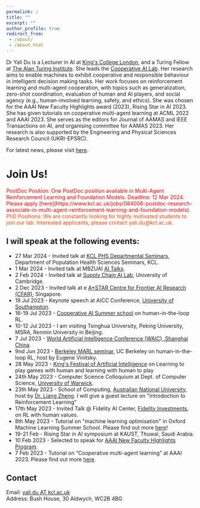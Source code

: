 ```yaml
---
permalink: /
title: ""
excerpt: ""
author_profile: true
redirect_from:
 - /about/
 - /about.html
---
```


Dr Yali Du is a Lecturer in AI at [King's College London](https://www.kcl.ac.uk/), and a Turing Fellow at [The Alan Turing Institute](https://www.turing.ac.uk/). 
She leads the [Cooperative AI Lab](https://coopai.kcl.ac.uk/).
Her research aims to enable machines to exhibit cooperative and responsible behaviour in intelligent decision making tasks. Her work focuses on reinforcement learning and multi-agent cooperation, with topics such as generalization, zero-shot coordination, evaluation of human and AI players, and social agency (e.g., human-involved learning, safety, and ethics). 
She was chosen for the AAAI New Faculty Highlights award (2023), Rising Star in AI 2023. She has given tutorials on cooperative multi-agent learning at ACML 2022 and AAAI 2023. She serves as the editors for Journal of AAMAS and IEEE Transactions on AI, and organising committee for AAMAS 2023. Her research is also supported by the Engineering and Physical Sciences Research Council (UKRI-EPSRC).

For latest news, please visit [here](https://coopai.kcl.ac.uk/allnews.html).

# Join Us!
<span style="color:red">
PostDoc Position: One PostDoc position available in Multi-Agent Reinforcement Learning and Foundation Models. Deadline: 12 Mar 2024. Please apply [here](https://www.kcl.ac.uk/jobs/084006-postdoc-research-associate-in-multi-agent-reinforcement-learning-and-foundation-models).
</span> <br>

<span style="color:orangered">
PhD Positions: We are constantly looking for highly motivated students to join our lab. Interested applicants, please contact yali.du@kcl.ac.uk.
</span>


## I will speak at the following events:
* 27 Mar 2024 - Invited talk at [KCL PHS Departmental Seminars](https://www.kcl.ac.uk/events/series/department-of-population-health-sciences-seminars-1), Department of Population Health Sciences Seminars, KCL.
* 1 Mar 2024 - Invited talk at MBZUAI [AI Talks](https://mbzuai.ac.ae/the-node/ai-talks/).
* 2 Feb 2024 - Invited talk at [Supply Chain AI Lab](https://www.ifm.eng.cam.ac.uk/research/supply-chain-ai-lab/), University of Cambridge.
* 2 Dec 2023 - Invited talk at e [A*STAR Centre for Frontier AI Research (CFAR)](https://www.a-star.edu.sg/cfar/home), Singapore.
* 19 Jul 2023 - Keynote speech at AICC Conference, [University of Southampton](https://www.southampton.ac.uk/research/groups/agents-interaction-complexity).
* 16-19 Jul 2023 - [Cooperative AI Summer school](https://www.cooperativeai.com/summer-school/2023) on human-in-the-loop RL.
* 10-12 Jul 2023 - I am visiting Tsinghua University,  Peking University, MSRA, Renmin University in Beijing.
* 7 Jul 2023 -  [World Artificial Intelligence Conference (WAIC), Shanghai China](https://www.worldaic.com.cn/).
* 9nd Jun 2023 - [Berkeley MARL seminar](https://sites.google.com/view/berkeleymarl/home), UC Berkeley on human-in-the-loop RL, host by Eugene Vinitsky.
* 28 May 2023 - [King's Festival of Artificial Intelligence](https://www.kcl.ac.uk/events/next-level-ai-future-of-games) on Learning to play games with human and learning with human to play
* 24th May 2023 - Computer Science Colloquium at  Dept. of Computer Science, [University of Warwick](https://warwick.ac.uk/fac/sci/dcs/events/colloquia/).
* 23th May 2023 - School of Computing, [Australian National University](https://comp.anu.edu.au/), host by [Dr. Liang Zheng](http://zheng-lab.cecs.anu.edu.au/). I will give a guest lecture on "Introdoction to Reinforcement Learning" 
* 17th May 2023 - Invited Talk @ Fidelity AI Center, [Fidelity Investments](https://labs.fidelity.com/), on RL with human values.
* 8th May 2023 - Tutorial on "machine learning optimisation" in Oxford Machine Learning Summer School. Please find out more [here](https://www.oxfordml.school/)!
* 19-21 Feb - Rising Star in AI symposium at KAUST, Thuwal, Saudi Arabia.
* 10 Feb 2023 - Selected to speak for [AAAI New Faculty Highlights Program](https://aaai.org/Conferences/AAAI-23/new-faculty-highlights-cfp/).
* 7 Feb 2023 -  Tutorial on “Cooperative multi-agent learning” at AAAI 2023. Please find out more [here](https://sites.google.com/view/multi-agent-tutorial/home).


## Contact
Email:  [yali.du AT kcl.ac.uk](mailto:yali.du@kcl.ac.uk)  <br>
Address: Bush House, 30 Aldwych, WC2B 4BG


<!--

[Join Us](#join-us)\
[Recent Talks](#I-will-speak-at-the-following-events)


## Recent News
(For group related news, please visit [here](https://coopai.kcl.ac.uk/allnews.html))

* Sep 2023 - 5 papers are accepted to NeurIPS 2023. We explore safe/interpretable/LLM-aligned RL and human-AI coordination. More details will be shared soon!
* Sep 2023 - We are supported by EPSRC grant on [ Exploring Causality in Reinforcement Learning for Robust Decision Making](). One postdoc position is to be filled. Please get in touch if you are interested.
* Aug 2023 - I authored an article on [The Conversation]() entitled [Why Meta is allowing users to see the inner workings of its new AI chatbot](https://theconversation.com/why-meta-is-allowing-users-to-see-the-inner-workings-of-its-new-ai-chatbot-210079).
* June 2023 - I authored an article on [The Conversation]() entitled [Microsoft and Google rivalry could supercharge development of AI](https://theconversation.com/microsoft-and-google-rivalry-could-supercharge-development-of-ai-206419).
* Jun 2023 - I served as editor for Journal of AAMAS, [Special Issue on Citizen-Centric AI Systems](https://link.springer.com/collections/fjfgjaafef).
* May 2023 - I served as organization committee for [AAMAS 2023](https://aamas2023.soton.ac.uk/)
* 28 Dec 2022 - I am appointed as the an Associate Editor for [IEEE Transactions on AI](https://cis.ieee.org/publications/ieee-transactions-on-artificial-intelligence) editorial board. Look forward to serving the journal! 
* 12 Dec 2022 - I give a tutorial on “Cooperative multi-agent learning: a review of progress and challenges" at [ACML](https://www.acml-conf.org/2022/cfp.html) 12-14 Dec, 2022 together with [Dr. Joel Z. Leibo](http://www.jzleibo.com/) from DeepMind. More details to be released.
* 1 Sep 2022 - we are organizing the 1st International Workshop on Safe Reinforcement
Learning Theory and its Applications. [Registration Deadline: Sep 1, 2022](http://saferl.online/2022/)
* 17 Aug 2022 - I am giving a talk on "Decision Structure in Decentralized Multi-Agent Learning" at [International Joint Conference on Theoretical Computer Science – Frontier of Algorithmic Wisdom (IJTCS-FAW) 2022](https://conference.cs.cityu.edu.hk/ijtcs2022/).
* 30 Jun 2022 - One paper on "[Scalable model-based policy optimization for decentralized networked systems](https://github.com/PKU-MARL/Model-Based-MARL)" has been accepted by  2022 IEEE/RSJ International Conference on Intelligent Robots and Systems (IROS).
* 08 Mar 2022 - Invited to give a tutorial at [Oxford Machine Learning Summer School](https://www.oxfordml.school/). This is a three-hour tutorial on optimisation for machine learning. Welcome to join!


* 1 x Postdoc on Causal Reinforcement Learning
    * Co-supervised with Dr. Biwei Huang from UCSD.
    * Multiple research visits between KCL and UCSD are planned .
    * Expected start date is at the end of 2023 or as soon as possible thereafter. 
* 2 x PhD on Reinforcement Learning and Multi-agent Cooperation
    * Full international scholarship ( tuition fees + a stipend of £1720 per month for 2023/24, with annual increase)
    * Expected starting date is in Fall 2023 or Spring 2024. However,  you can start in February, June, and October throughout the year, or anytime as early as possible.
* Other scholarships
    * K-CSC joint PhD programme, with a deadline around January every year. Next one is expected to be open from Oct 2023 - Jan 2024. 
    
My research interest lies in  reinforcement learning and multi-agent cooperation with topics including Multi-Agent Cooperation and Coordination, Reinforcement Learning and Generalisation, Evaluation of Human and AI players, Applications in Game AI, Data Science.
* 21 Jan 2022 - Our paper on [offline goal-conditioned reinforcement learning](https://openreview.net/pdf?id=KJztlfGPdwW) has been accepted by [ICLR 2022](https://openreview.net/pdf?id=KJztlfGPdwW).
* 10 Dec 2022 - One paper got accepted by [AAMAS 2022](https://arxiv.org/abs/2201.06257). We propose to coordinate agents' behaviors based on directed acyclic graphs (DAGs).   
* 10 Nov 2021 - Invited to serve as Session Chair for [Reinforcement Learning](http://acml-conf.org/2021/conference/parallel-sessions/4b/) in  [Asian Conference on Machine Learning 2021](http://acml-conf.org/2021/)
* 16 Aug 2021 - Invited talk on RLChina summer school, [check schedule](https://mp.weixin.qq.com/s/Paru8_A2dxavNbO8v7OOFQ).
* 07 Aug 2021 - Invited to serve as Senior PC for [AAAI 2022]().
* 10 Jul 2021 - Our paper on Reinforcement Learning for Vehicle Routing has been accepted by [IEEE Transactions on Cybernetics](https://ieeexplore.ieee.org/abstract/document/9478307).
* 08 May 2021 - Two papers on multi-agent evaluation by alpha-rank and solving general sum stochastic games are accepted by [ICML 2021]().
* 29 Apr 2021 - Our paper on reinforcement learning for causal discovery has been accepted by [IJCAI-21](https://ijcai-21.org).
* 16 Jan 2021 - Our paper on reinforcement learning for multi-aspect recommendation has been accepted by [The Web Conference](https://www2021.thewebconf.org/).
* 18 Dec 2020 - One paper on learning correlated communication topology for MARL has been accepted by [AAMAS 2021](https://aamas2021.soton.ac.uk/) (~~London~~ Online) as oral presentation.
* 09 Dec 2020 - Invited to serve as the reviewer for ICML 2021.
* 26 Sep 2020 - One paper on RL for text-based games is accepted by NeurIPS 2020.
* 17 Aug 2020 - Invited to serve as the PC for AAAI 2020.
* 4 Apr 2020 - Invited talk at Youth Forum in [Center on Frontiers of Computing](https://cfcs.pku.edu.cn/english/), Peking University.
 [Details can be found here](https://cfcs.pku.edu.cn/announcement/invited_talks/236653.htm).
* Mar 2020 - Invited to serve as the Reviewer for NeurIPS and IROS 2020.
* Dec 2019 - Invited to serve as the PC of IJCAI, ICML 2020.

[Newton International Fellowships](https://royalsociety.org/grants-schemes-awards/grants/newton-international/)
 is available for application now! The fellowship lasts for three years.
Feel free to contact me if you are interested! 
The application deadline is March 28th, 2023. 
More details can be  found [here](https://royalsociety.org/grants-schemes-awards/grants/newton-international/)


<span style="color:orangered">
KC Wong PostDoc Fellowship available here at King's College London with a duration of one year. 
Feel free to contact me if you are interested! 
The application deadline is February 10th, 2023. 
Details to application is found [here](https://docs.google.com/document/d/1Z5-Ru52ajWuWtwDfBrDxJPGMcyUHHbMMfr7-59hSjr4/edit?usp=sharing)
</span>



, hosted by [Prof. Long Tran-Thanh
](https://warwick.ac.uk/fac/sci/dcs/people/long_tran-thanh/) and [Prof. Yu Guan](https://warwick.ac.uk/fac/sci/dcs/people/yu_guan/)



* I am actively looking for [PhD students](opening.md) and [postdocs](opening.md) to work with me. Check [Openings](opening.md) for funding opportunities and topics of interest. Please drop me an email with your CV and interest.
* I am happy to host undergraduate / graduate visitors and supervise summer research projects. Please drop me an email with your CV and interest.


<span style="color:red">

* I am looking for PhD starting from Fall 2023. Funding available! Check the project information here: [STAI CDT](https://safeandtrustedai.org/project/safe-reinforcement-learning-from-human-feedback/)
 
* PostDoc position 
</span>


* 23 Nov 2022 - Welcome [Dr. Tingting Yuan](https://sites.google.com/view/tyuan) from University of Göttingen, Germany to visit our group. Her visit is supported by Alexander von Humboldt Foundation	 

machine learning and reinforcement learning, especially in the topics of multi-agent learning, policy evaluation, social agents, and applications to Game AI and data science.

# Prior to joining King's, I was a postdoc researcher at Centre for AI, [University College London](https://www.ucl.ac.uk/ai-centre/).

Email:  [yali.dux AT gmail.com](mailto:yali.dux@gmail.com)  <br>

* For [Master's]() and [undergrad’s project]() at [King’s](), please contact me before putting me forward as the supervisor.

<span style="color:red">
Oxford Machine Learning Summer School is looking for attendants. Apply [here](https://www.oxfordml.school/).
</span>

* I am happy to host (remote) undergraduate / graduate visitors. Please feel free to send me an email with your CV.

## Contact
Email:  [yali.dux(at)gmail.com](mailto:yali.dux@gmail.com)  <br>
Address: Bush House, 30 Aldwych, WC2B 4BG

Email: [yali.dux@gmail.com](mailto:yali.dux@gmail.com)
Email: [yali.du86@gmail.com](mailto:yali.du86@gmail.com)

* 7 Apr 2020 - Invited talk at [Department of Computer Science](http://www.bris.ac.uk/engineering/departments/computerscience/), University of Bristol
She is also fortunate to have worked with [Prof. Tong Zhang](http://tongzhang-ml.org/), [Dr. Lei Han](https://leihan.org/) and [Dr. Ji Liu](http://jiliu-ml.org/).  




## Preprints
* [Signal Instructed Coordination in Cooperative Multi-agent Reinforcement Learning]() <br>
Liheng Chen, Hongyi Guo, **Yali Du**, Fei Fang, Haifeng Zhang, Yaoming Zhu, Ming Zhou, Weinan Zhang, Qing Wang, Yong Yu<br>
<i> arXiv:1909.04224, 2019 </i> <br>
[PDF](https://arxiv.org/abs/1909.04224)


Hiring PhDs:
<p align="center">
 <img src="https://yalidu.github.io/images/ydu.png?raw=true" alt="Photo" style="width: 450px;"/>
</p>

Multiple positions are available now in our group: PhD/M.S./Visiting Students.
We also support students/visitors with scholarships and grants, such as [CSC](https://www.kcl.ac.uk/study/funding/kings-china-scholarship-council-phd-scholarship-programme-k-csc).

I am currently a Lecturer (Assistant Professor) in Artificial Intelligence at [King's College London](https://www.kcl.ac.uk/).

machine learning/
multi-agent cooperation/coordination, policy generalization/evaluation, social aspects of learning agents (e.g. explainability, ethics, fairness),and industrial applications.
# About Me

Applying or enquiry with your CV, transcripts, and any materials that you think are relevant to: yali.du(at)kcl.ac.uk
I am currently an Assistant Professor (UK Lecturer) at [King's College London](https://www.kcl.ac.uk/).
I lead the [Cooperative AI Lab](https://coopai.kcl.ac.uk/).
My research interests lie in reinforcement learning and multi-agent cooperation, with a focus on topics such as generalization, zero-shot coordination, evaluation of human and AI players, and social agency (e.g., human-involved learning, safety, and ethics), among others.
-->


